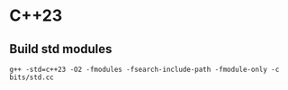 # C++23


## Build std modules

    g++ -std=c++23 -O2 -fmodules -fsearch-include-path -fmodule-only -c bits/std.cc